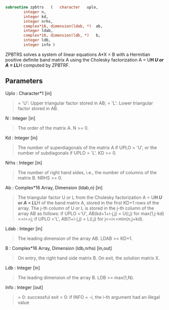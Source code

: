 ```fortran
subroutine zpbtrs	(	character	uplo,
		integer	n,
		integer	kd,
		integer	nrhs,
		complex*16, dimension(ldab, *)	ab,
		integer	ldab,
		complex*16, dimension(ldb, *)	b,
		integer	ldb,
		integer	info )
```

 ZPBTRS solves a system of linear equations A*X = B with a Hermitian
 positive definite band matrix A using the Cholesky factorization
 A = U**H *U or A = L*L**H computed by ZPBTRF.

## Parameters
Uplo : Character*1 [in]
> = 'U':  Upper triangular factor stored in AB;
> = 'L':  Lower triangular factor stored in AB.

N : Integer [in]
> The order of the matrix A.  N >= 0.

Kd : Integer [in]
> The number of superdiagonals of the matrix A if UPLO = 'U',
> or the number of subdiagonals if UPLO = 'L'.  KD >= 0.

Nrhs : Integer [in]
> The number of right hand sides, i.e., the number of columns
> of the matrix B.  NRHS >= 0.

Ab : Complex*16 Array, Dimension (ldab,n) [in]
> The triangular factor U or L from the Cholesky factorization
> A = U**H *U or A = L*L**H of the band matrix A, stored in the
> first KD+1 rows of the array.  The j-th column of U or L is
> stored in the j-th column of the array AB as follows:
> if UPLO ='U', AB(kd+1+i-j,j) = U(i,j) for max(1,j-kd)<=i<=j;
> if UPLO ='L', AB(1+i-j,j)    = L(i,j) for j<=i<=min(n,j+kd).

Ldab : Integer [in]
> The leading dimension of the array AB.  LDAB >= KD+1.

B : Complex*16 Array, Dimension (ldb,nrhs) [in,out]
> On entry, the right hand side matrix B.
> On exit, the solution matrix X.

Ldb : Integer [in]
> The leading dimension of the array B.  LDB >= max(1,N).

Info : Integer [out]
> = 0:  successful exit
> < 0:  if INFO = -i, the i-th argument had an illegal value

